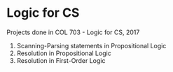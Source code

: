 # Logic for CS
Projects done in COL 703 - Logic for CS, 2017

1. Scanning-Parsing statements in Propositional Logic
2. Resolution in Propositional Logic
3. Resolution in First-Order Logic
